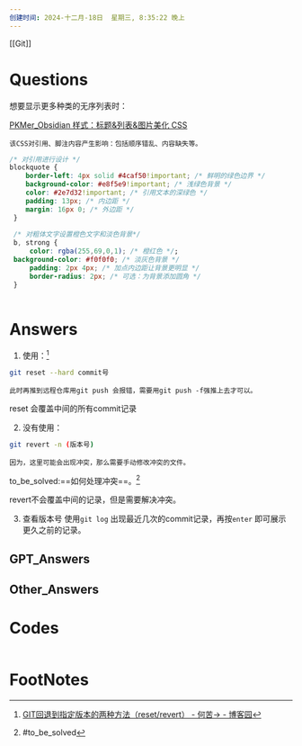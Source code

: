 ```yaml
---
创建时间: 2024-十二月-18日  星期三, 8:35:22 晚上
---
```

[[Git]]

# Questions
想要显示更多种类的无序列表时：

[PKMer\_Obsidian 样式：标题&列表&图片美化 CSS](https://pkmer.cn/Pkmer-Docs/10-obsidian/obsidian%E5%A4%96%E8%A7%82/css-%E7%89%87%E6%AE%B5/obsidian%E6%A0%B7%E5%BC%8F-%E6%A0%87%E9%A2%98-%E5%88%97%E8%A1%A8-%E5%9B%BE%E7%89%87%E7%BE%8E%E5%8C%96/)

```ad-danger
该CSS对引用、脚注内容产生影响：包括顺序错乱、内容缺失等。
```


```css
/* 对引用进行设计 */
blockquote {
    border-left: 4px solid #4caf50!important; /* 鲜明的绿色边界 */
    background-color: #e8f5e9!important; /* 浅绿色背景 */
    color: #2e7d32!important; /* 引用文本的深绿色 */
    padding: 13px; /* 内边距 */
    margin: 16px 0; /* 外边距 */
 }
 
 /* 对粗体文字设置橙色文字和淡色背景*/
 b, strong {
     color: rgba(255,69,0,1); /* 橙红色 */;
 background-color: #f0f0f0; /* 淡灰色背景 */
     padding: 2px 4px; /* 加点内边距让背景更明显 */
     border-radius: 2px; /* 可选：为背景添加圆角 */
 }
 

```


# Answers

1. 使用：[^1]
```bash
git reset --hard commit号
```

```ad-note
此时再推到远程仓库用git push 会报错，需要用git push -f强推上去才可以。
```
reset 会覆盖中间的所有commit记录

2. 没有使用：
```bash
git revert -n (版本号)
```

```ad-note
因为，这里可能会出现冲突，那么需要手动修改冲突的文件。
```
to_be_solved:==如何处理冲突==。[^2]

revert不会覆盖中间的记录，但是需要解决冲突。

3. 查看版本号
   使用``git log`` 出现最近几次的commit记录，再按``enter`` 即可展示更久之前的记录。

## GPT_Answers


## Other_Answers


# Codes

```python

```



# FootNotes

[^1]: [GIT回退到指定版本的两种方法（reset/revert） - 何苦-\> - 博客园](https://www.cnblogs.com/fuqian/p/17187457.html)
[^2]: #to_be_solved 